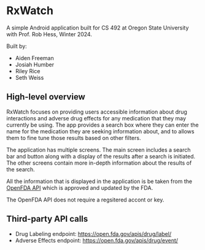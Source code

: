 # RxWatch
A simple Android application built for CS 492 at Oregon State University with Prof. Rob Hess, Winter 2024.

Built by:
- Aiden Freeman
- Josiah Humber
- Riley Rice
- Seth Weiss

## High-level overview
RxWatch focuses on providing users accessible information about drug interactions and adverse
drug effects for any medication that they may currently be using. The app provides a search box
where they can enter the name for the medication they are seeking information about, and to allows
them to fine tune those results based on other filters. 

The application has multiple screens. The main screen includes a search bar and button 
along with a display of the results after a search is initiated. The other screens contain
more in-depth information about the results of the search.

All the information that is displayed in the application is be taken from the
[OpenFDA API]([url](https://open.fda.gov/)) which is approved and updated by the FDA.

The OpenFDA API does not require a regsitered accont or key. 

## Third-party API calls
- Drug Labeling endpoint: https://open.fda.gov/apis/drug/label/ 
- Adverse Effects endpoint: https://open.fda.gov/apis/drug/event/ 
